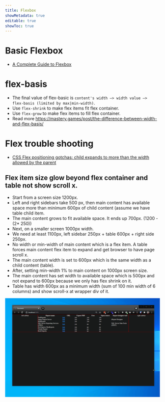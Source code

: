 ```yaml
---
title: Flexbox
showMetadata: true
editable: true
showToc: true
---
```


# Basic Flexbox

- [A Complete Guide to Flexbox](https://css-tricks.com/snippets/css/a-guide-to-flexbox/)

# flex-basis

- The final value of flex-basic is `content's width —> width value —> flex-basis (limited by max|min-width)`.
- Use `flex-shrink` to make flex items fit flex container.
- Use `flex-grow` to make flex items to fill flex container.
- Read more https://mastery.games/post/the-difference-between-width-and-flex-basis/

# Flex trouble shooting

- [CSS Flex positioning gotchas: child expands to more than the width allowed by the parent](https://gaurav5430.medium.com/css-flex-positioning-gotchas-child-expands-to-more-than-the-width-allowed-by-the-parent-799c37428dd6)

## Flex item size glow beyond flex container and table not show scroll x.
- Start from a screen size 1200px.
- Left and right sidebars take 500 px, then main content has available space more than minimum 600px of child content (assume we have table child item.
- The main content grows to fit available space. It ends up 700px. (1200 - (2\* 250))
- Next, on a smaller screen 1000px width.
- We need at least 1100px, left sidebar 250px + table 600px + right side 250px.
- No width or min-width of main content which is a flex item. A table forces main content flex item to expand and get browser to have page scroll x.
- The main content width is set to 600px which is the same width as a child content (table).
- After, setting min-width 1% to main content on 1000px screen size.
- The main content has set width to available space which is 500px and not expand to 600px because we only has flex shrink on it.
- Table has width 600px as a minimum width (sum of 100 min width of 6 columns) and show scroll-x at wrapper div of it.

![Responsive and scroll-x table in flex item](images/table-in-flex-item.gif)
